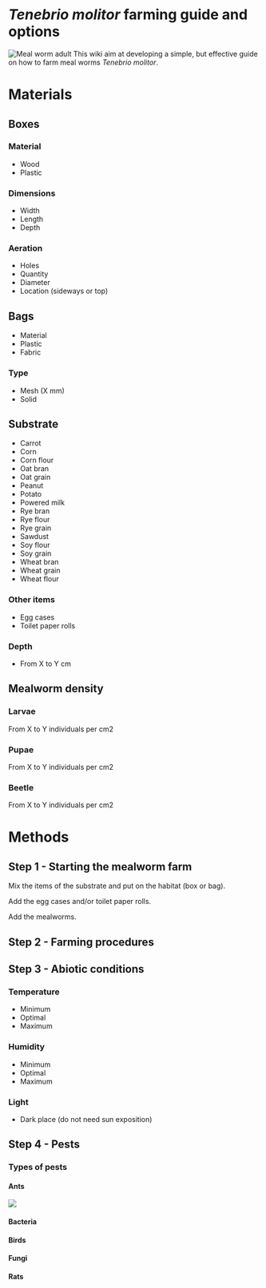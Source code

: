 # _Tenebrio molitor_ farming guide and options
![Meal worm adult](https://31.media.tumblr.com/0bc69068b03fac7c616aded8a694c88a/tumblr_n0lftmAXVa1rayucwo1_250.jpg)
This wiki aim at developing a simple, but effective guide on how to farm meal worms _Tenebrio molitor_.  

# **Materials**

## **Boxes**
### Material			
* Wood	
* Plastic

### **Dimensions**
* Width		
* Length		
* Depth	

### **Aeration**
* Holes					
* Quantity				
* Diameter
* Location (sideways or top)

## **Bags**
* Material
* Plastic
* Fabric	

###  **Type**
* Mesh (X mm)		
* Solid

## **Substrate**
* Carrot
* Corn
* Corn flour
* Oat bran
* Oat grain
* Peanut
* Potato
* Powered milk
* Rye bran
* Rye flour
* Rye grain
* Sawdust
* Soy flour
* Soy grain
* Wheat bran
* Wheat grain
* Wheat flour

### **Other items**
* Egg cases	
* Toilet paper rolls

### **Depth**
* From X to Y cm	

## **Mealworm density**

### Larvae
From X to Y individuals per cm2
### Pupae
From X to Y individuals per cm2
### Beetle
From X to Y individuals per cm2

# **Methods**

## **Step 1 - Starting the mealworm farm**
Mix the items of the substrate and put on the habitat (box or bag).

Add the egg cases and/or toilet paper rolls.

Add the mealworms.

## **Step 2 - Farming procedures**
 

## **Step 3 - Abiotic conditions**
### Temperature
* Minimum
* Optimal
* Maximum

### Humidity
* Minimum
* Optimal
* Maximum

### Light
* Dark place (do not need sun exposition)

## **Step 4 - Pests**
### Types of pests
#### Ants
![](https://31.media.tumblr.com/dc706819cb21eab4dc5682a6216aaf29/tumblr_n0h0rqTAjX1rayucwo1_500.png)

#### Bacteria
#### Birds
#### Fungi
#### Rats